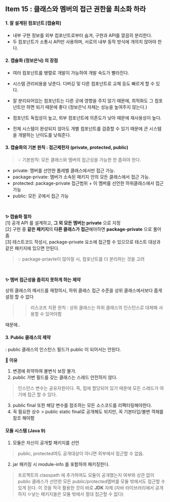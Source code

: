 ## Item 15 : 클래스와 멤버의 접근 권한을 최소화 하라

#### 1. 잘 설계된 컴포넌트 [캡슐화]

- 내부 구현 정보를 외부 컴포넌트로부터 숨겨, 구현과 API를 깔끔히 분리한다.
- 두 컴포넌트가 소통시 API만 사용하며, 서로의 내부 동작 방식에 개의치 않아야 한다.

#### 2. 캡슐화 (정보은닉) 의 장점

- 여러 컴포넌트를 병렬로 개발이 가능하여 개발 속도가 빨라진다.

- 시스템 관리비용을 낮춘다. 디버깅 및 다른 컴포넌트로 교체 등도 빠르게 할 수 있다.

-  잘 분리되어있는 컴포넌트는 다른 곳에 영향을 주지 않기 때문에, 최적화도 그 컴포넌트만 하면 되기 때문에 좋다 (정보은닉 자체는 성능을 높여주지 않는다.)

- 컴포넌트 독립성이 높고, 외부 컴포넌트에 의존도가 낮아 때문에 재사용성이 높다.

- 전체 시스템이 완성되지 않아도 개별 컴포넌트를 검증할 수 있기 때문에 큰 시스템을 개발하는 난이도를 낮춰준다.

 
#### 3. 캡슐화의 기본 원칙 : 접근제한자 (private, protected, public)
 
> 💡 기본원칙: 모든 클래스와 멤버의 접근성을 가능한 한 좁혀야 한다.

* private: 멤버를 선언한 톱레벨 클래스에서만 접근 가능.
* package-private: 멤버가 소속된 패키지 안의 모든 클래스에서 접근 가능.
* protected: package-private 접근범위 + 이 멤버를 선언한 하위클래스에서 접근가능
* public: 모든 곳에서 접근 가능

<br/> 

**✨ 캡슐화 절차**
<br/>
[1] 공개 API 를 설계하고, **그 외 모든 멤버는 private** 으로 지정
<br/>
[2] 구현 중 **같은 패키지**의 **다른 클래스가 접근**해야하면 **package-private** 으로 풀어줌
<br/>
[3] 테스트코드 작성시, package-private 요소에 접근할 수 있으므로 테스트 대상과 같은 패키지에 있으면 안된다.
<br/>

> 💡 package-priavte이 많아질 시, 컴포넌트를 더 분리하는 것을 고려

<br/>

**✨ 멤버 접근성을 좁히지 못하게 하는 제약**

상위 클래스의 메서드를 재정의시, 하위 클래스 접근 수준을 상위 클래스에서보다 좁게 설정 할 수 없다
>> 리스코프 치환 원칙 : 상위 클래스는 하위 클래스의 인스턴스로 대체해 사용할 수 있어야함

때문에..
 
 

#### 3. Public 클래스의 제약
: public 클래스의 인스턴스 필드가 public 이 되어서는 안된다.

**🍊 이유**
1. 변경에 취약하여 불변식 보장 불가.
2. public 가변 필드를 갖는 클래스는 스레드 안전하지 않다.
 > 인스턴스 변수는 공유자원이다. 즉, 힙에 할당되어 있기 때문에 모든 스레드가 여기에 접근 할 수 있다.

3. public final 또한 해당 변수를 참조하는 모든 소스코드를 리팩터링해야한다.
4. 꼭 필요한 상수 > public static final로 공개해도 되지만, 꼭 기본타입/불변 객체를 참조 해야함



#### 모듈 시스템 (Java 9)
1. 모듈은 자신이 공개할 패키지를 선언
  > public, protected여도 공개대상이 아니면 외부에서 접근할 수 없음.

2. jar 패키징 시 module-info 를 포함하여 패키징한다.
>  프로젝트의 classpath 에 추가하여도 모듈이 공개했는지 여부와 상관 없이 public 클래스가 선언한 모든 public/protected멤버를 모듈 밖에서도 접근할 수 있게 된다.
> 이 것을 적극 활용한 것이 바로 **JDK** 자체 (자바 라이브러리에서 공개하지 ㅇ낳는 패키지들은 모듈 밖에서 절대 접근할 수 없다)

